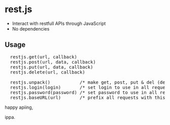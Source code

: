 rest.js
=======
* Interact with restfull APIs through JavaScript
* No dependencies

Usage
-----
<pre>
  restjs.get(url, callback)
  restjs.post(url, data, callback)
  restjs.put(url, data, callback)
  restjs.delete(url, callback)

  restjs.unpack()           /* make get, post, put & del (delete is a reserved word) available as top level methods */
  restjs.login(login)       /* set login to use in all requests */
  restjs.password(password) /* set password to use in all requests */
  restjs.baseURL(url)       /* prefix all requests with this url */
</pre>

happy apiing,

ippa.
